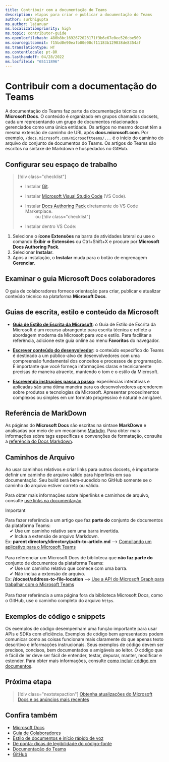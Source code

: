 ```yaml
---
title: Contribuir com a documentação do Teams
description: etapas para criar e publicar a documentação do Teams
author: surbhigupta
ms.author: lajanuar
ms.localizationpriority: high
ms.topic: contributor-guide
ms.openlocfilehash: 480b8bc1692672023171f3b6e67e0ee526cbe509
ms.sourcegitcommit: f15bd0e90eafb00e00cf11183b129038de8354af
ms.translationtype: HT
ms.contentlocale: pt-BR
ms.lasthandoff: 04/28/2022
ms.locfileid: "65111896"
---
```

# <a name="contribute-to-teams-documentation"></a>Contribuir com a documentação do Teams

A documentação do Teams faz parte da documentação técnica de **Microsoft Docs**. O conteúdo é organizado em grupos chamados docsets, cada um representando um grupo de documentos relacionados gerenciados como uma única entidade. Os artigos no mesmo docset têm a mesma extensão de caminho de URL após **docs.microsoft.com**. Por exemplo, `/docs.microsoft.com/microsoftteams/...` é o início do caminho do arquivo do conjunto de documentos do Teams. Os artigos do Teams são escritos na sintaxe de Markdown e hospedados no GitHub.

## <a name="set-up-your-workspace"></a>Configurar seu espaço de trabalho

> [!div class="checklist"]
>
> * Instalar [Git](https://git-scm.com/book/en/v2/Getting-Started-Installing-Git).
> * Instalar [Microsoft Visual Studio Code](https://code.visualstudio.com/) (VS Code).
> * Instalar [Docs Authoring Pack](https://marketplace.visualstudio.com/items?itemName=docsmsft.docs-authoring-pack) diretamente do VS Code Marketplace.
<br>&emsp;&emsp; ou
> [!div class="checklist"]
>
> * Instalar dentro VS Code:

   1. Selecione o **ícone Extensões** na barra de atividades lateral ou use o comando **Exibir => Extensões** ou Ctrl+Shift+X e procure por **Microsoft Docs Authoring Pack**.
   1. Selecionar **Instalar**.
   1. Após a instalação, o **Instalar** muda para o botão de engrenagem **Gerenciar**.

## <a name="review-the-microsoft-docs-contributors-guide"></a>Examinar o guia Microsoft Docs colaboradores

O guia de colaboradores fornece orientação para criar, publicar e atualizar conteúdo técnico na plataforma **Microsoft Docs**.

## <a name="microsoft-writing-style-and-content-guides"></a>Guias de escrita, estilo e conteúdo da Microsoft

* **[Guia de Estilo de Escrita da Microsoft](/style-guide/welcome)**: o Guia de Estilo de Escrita da Microsoft é um recurso abrangente para escrita técnica e reflete a abordagem moderna da Microsoft para voz e estilo. Para facilitar a referência, adicione este guia online ao menu **Favoritos** do navegador.

* **[Escrever conteúdo do desenvolvedor](/style-guide/developer-content/)**: o conteúdo específico do Teams é destinado a um público-alvo de desenvolvedores com uma compreensão fundamental dos conceitos e processos de programação. É importante que você forneça informações claras e tecnicamente precisas de maneira atraente, mantendo o tom e o estilo da Microsoft.

* **[Escrevendo instruções passo a passo](/style-guide/procedures-instructions/writing-step-by-step-instructions)**: experiências interativas e aplicadas são uma ótima maneira para os desenvolvedores aprenderem sobre produtos e tecnologias da Microsoft. Apresentar procedimentos complexos ou simples em um formato progressivo é natural e amigável.

## <a name="markdown-reference"></a>Referência de MarkDown

As páginas do **Microsoft Docs** são escritas na sintaxe **MarkDown** e analisadas por meio de um mecanismo [Markdig](https://github.com/lunet-io/markdig). Para obter mais informações sobre tags específicas e convenções de formatação, consulte a [referência do Docs Markdown](/contribute/markdown-reference).

## <a name="file-paths"></a>Caminhos de Arquivo

Ao usar caminhos relativos e criar links para outros docsets, é importante definir um caminho de arquivo válido para hiperlinks em sua documentação. Seu build será bem-sucedido no GitHub somente se o caminho do arquivo estiver correto ou válido.

Para obter mais informações sobre hiperlinks e caminhos de arquivo, consulte [use links na documentação](/contribute/how-to-write-links).

> [!IMPORTANT]
> Para fazer referência a um artigo que faz **parte do** conjunto de documentos da plataforma Teams:<br>
> &emsp;✔ Use um caminho relativo sem uma barra invertida.<br>
> &emsp;✔ Inclua a extensão de arquivo Markdown.<br>
>Ex:  **parent directory/directory/path-to-article.md** —> [Compilando um aplicativo para o Microsoft Teams](../concepts/building-an-app.md) <br><br>
> Para referenciar um Microsoft Docs de biblioteca que **não faz parte do** conjunto de documentos da plataforma Teams:<br>
> &emsp;✔ Use um caminho relativo que comece com uma barra.<br>
> &emsp;✔ Não inclua a extensão de arquivo. <br>
> Ex:  **/docset/address-to-file-location** —> [Use a API do Microsoft Graph para trabalhar com o Microsoft Teams](/graph/api/resources/teams-api-overview)<br><br>
> Para fazer referência a uma página fora da biblioteca Microsoft Docs, como o GitHub, use o caminho completo do arquivo `https`.<br>

## <a name="code-samples-and-snippets"></a>Exemplos de código e snippets

Os exemplos de código desempenham uma função importante para usar APIs e SDKs com eficiência. Exemplos de código bem apresentados podem comunicar como as coisas funcionam mais claramente do que apenas texto descritivo e informações instrucionais. Seus exemplos de código devem ser precisos, concisos, bem documentados e amigáveis ao leitor. O código que é fácil de ler deve ser fácil de entender, testar, depurar, manter, modificar e estender. Para obter mais informações, consulte [como incluir código em documentos](/contribute/code-in-docs).

## <a name="next-step"></a>Próxima etapa

> [!div class="nextstepaction"]
> [Obtenha atualizações do Microsoft Docs e os anúncios mais recentes](/teamblog)

## <a name="see-also"></a>Confira também

* [Microsoft Docs](/)
* [Guia de Colaboradores](/contribute)
* [Estilo de documentos e início rápido de voz](/contribute/style-quick-start)
* [De ponta: dicas de legibilidade do código-fonte](/archive/msdn-magazine/2014/october/cutting-edge-source-code-readability-tips)
* [Documentação do Teams](/microsoftteams/platform/overview)
* [GitHub](https://github.com/MicrosoftDocs/msteams-docs/tree/master/msteams-platform)
